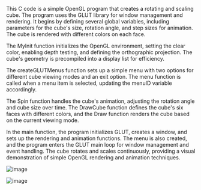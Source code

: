 This C code is a simple OpenGL program that creates a rotating and scaling cube. The program uses the GLUT library for window management and rendering. It begins by defining several global variables, including parameters for the cube's size, rotation angle, and step sizes for animation. The cube is rendered with different colors on each face.

The MyInit function initializes the OpenGL environment, setting the clear color, enabling depth testing, and defining the orthographic projection. The cube's geometry is precompiled into a display list for efficiency.

The createGLUTMenus function sets up a simple menu with two options for different cube viewing modes and an exit option. The menu function is called when a menu item is selected, updating the menuID variable accordingly.

The Spin function handles the cube's animation, adjusting the rotation angle and cube size over time. The DrawCube function defines the cube's six faces with different colors, and the Draw function renders the cube based on the current viewing mode.

In the main function, the program initializes GLUT, creates a window, and sets up the rendering and animation functions. The menu is also created, and the program enters the GLUT main loop for window management and event handling. The cube rotates and scales continuously, providing a visual demonstration of simple OpenGL rendering and animation techniques.


![image](https://github.com/raccoote/Spinning-Cube/assets/74006924/0a322301-d19a-4504-b960-2f5be05b32e0)


![image](https://github.com/raccoote/Spinning-Cube/assets/74006924/9e08a918-5c56-4820-b0a0-59b24c83e91f)



